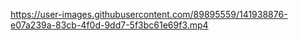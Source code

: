 https://user-images.githubusercontent.com/89895559/141938876-e07a239a-83cb-4f0d-9dd7-5f3bc61e69f3.mp4

